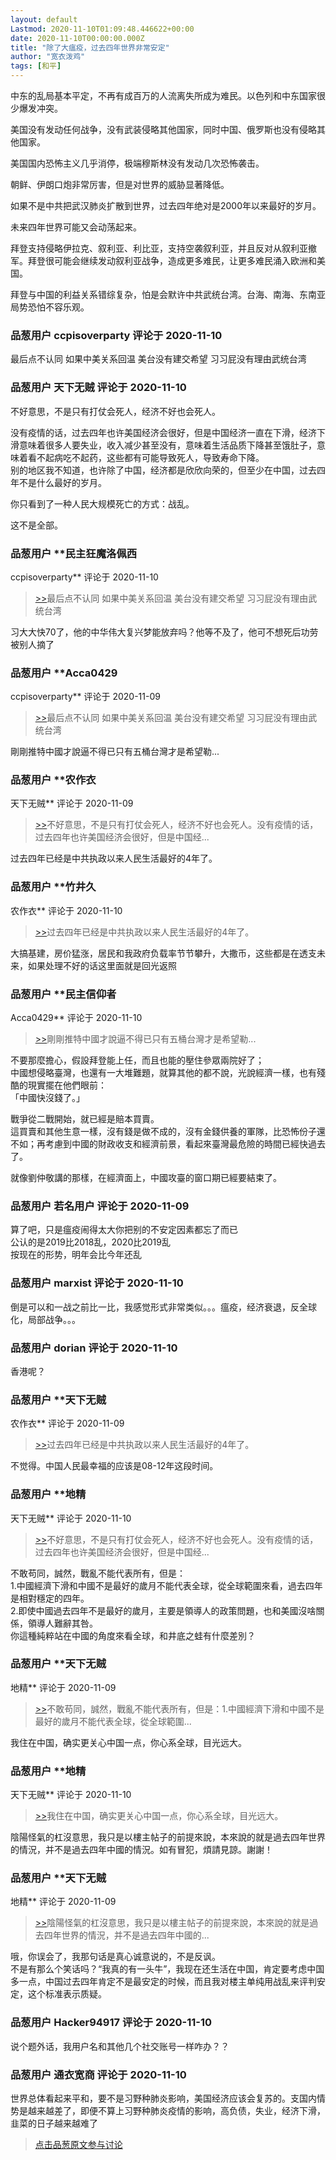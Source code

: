 ```yaml
---
layout: default
Lastmod: 2020-11-10T01:09:48.446622+00:00
date: 2020-11-10T00:00:00.000Z
title: "除了大瘟疫，过去四年世界非常安定"
author: "宽衣泼鸡"
tags: [和平]
---
```


中东的乱局基本平定，不再有成百万的人流离失所成为难民。以色列和中东国家很少爆发冲突。  
  
美国没有发动任何战争，没有武装侵略其他国家，同时中国、俄罗斯也没有侵略其他国家。  
  
美国国内恐怖主义几乎消停，极端穆斯林没有发动几次恐怖袭击。  
  
朝鲜、伊朗口炮非常厉害，但是对世界的威胁显著降低。  
  
如果不是中共把武汉肺炎扩散到世界，过去四年绝对是2000年以来最好的岁月。  
  
  
  
未来四年世界可能又会动荡起来。  
  
拜登支持侵略伊拉克、叙利亚、利比亚，支持空袭叙利亚，并且反对从叙利亚撤军。拜登很可能会继续发动叙利亚战争，造成更多难民，让更多难民涌入欧洲和美国。  
  
拜登与中国的利益关系错综复杂，怕是会默许中共武统台湾。台海、南海、东南亚局势恐怕不容乐观。

            
### 品葱用户 **ccpisoverparty** 评论于 2020-11-10
        
最后点不认同 如果中美关系回温 美台没有建交希望 习习屁没有理由武统台湾
        


            
### 品葱用户 **天下无贼** 评论于 2020-11-10
        
不好意思，不是只有打仗会死人，经济不好也会死人。  
  
没有疫情的话，过去四年也许美国经济会很好，但是中国经济一直在下滑，经济下滑意味着很多人要失业，收入减少甚至没有，意味着生活品质下降甚至饿肚子，意味着看不起病吃不起药，这些都有可能导致死人，导致寿命下降。  
别的地区我不知道，也许除了中国，经济都是欣欣向荣的，但至少在中国，过去四年不是什么最好的岁月。  
  
你只看到了一种人民大规模死亡的方式：战乱。  
  
这不是全部。
        


            
### 品葱用户 **民主狂魔洛佩西 
ccpisoverparty** 评论于 2020-11-10
        
> [\>>]( "/article/item_id-539532#")最后点不认同 如果中美关系回温 美台没有建交希望 习习屁没有理由武统台湾 

  
习大大快70了，他的中华伟大复兴梦能放弃吗？他等不及了，他可不想死后功劳被别人摘了
        


            
### 品葱用户 **Acca0429 
ccpisoverparty** 评论于 2020-11-09
        
> [\>>]( "/article/item_id-539532#")最后点不认同 如果中美关系回温 美台没有建交希望 习习屁没有理由武统台湾 

  
  
剛剛推特中國才說逼不得已只有五桶台灣才是希望勒...
        


            
### 品葱用户 **农作衣 
天下无贼** 评论于 2020-11-09
        
> [\>>]( "/article/item_id-539539#")不好意思，不是只有打仗会死人，经济不好也会死人。没有疫情的话，过去四年也许美国经济会很好，但是中国经...

  
  
过去四年已经是中共执政以来人民生活最好的4年了。
        


            
### 品葱用户 **竹井久 
农作衣** 评论于 2020-11-10
        
> [\>>]( "/article/item_id-539550#")过去四年已经是中共执政以来人民生活最好的4年了。

  
大搞基建，房价猛涨，居民和我政府负载率节节攀升，大撒币，这些都是在透支未来，如果处理不好的话这里面就是回光返照
        


            
### 品葱用户 **民主信仰者 
Acca0429** 评论于 2020-11-10
        
> [\>>]( "/article/item_id-539544#")剛剛推特中國才說逼不得已只有五桶台灣才是希望勒...

  
不要那麼擔心，假設拜登能上任，而且也能的壓住參眾兩院好了；  
中國想侵略臺灣，也還有一大堆難題，就算其他的都不說，光說經濟一樣，也有殘酷的現實擺在他們眼前：  
「中國快沒錢了。」  
  
戰爭從二戰開始，就已經是賠本買賣。  
這買賣和其他生意一樣，沒有錢是做不成的，沒有金錢供養的軍隊，比恐怖份子還不如；再考慮到中國的財政收支和經濟前景，看起來臺灣最危險的時間已經快過去了。  
  
就像劉仲敬講的那樣，在經濟面上，中國攻臺的窗口期已經要結束了。
        


            
### 品葱用户 **若名用户** 评论于 2020-11-09
        
算了吧，只是瘟疫闹得太大你把别的不安定因素都忘了而已  
公认的是2019比2018乱，2020比2019乱  
按现在的形势，明年会比今年还乱
        


            
### 品葱用户 **marxist** 评论于 2020-11-10
        
倒是可以和一战之前比一比，我感觉形式非常类似。。。瘟疫，经济衰退，反全球化，局部战争。。。
        


            
### 品葱用户 **dorian** 评论于 2020-11-10
        
香港呢？
        


            
### 品葱用户 **天下无贼 
农作衣** 评论于 2020-11-09
        
> [\>>]( "/article/item_id-539550#")过去四年已经是中共执政以来人民生活最好的4年了。

  
  
不觉得。中国人民最幸福的应该是08-12年这段时间。
        


            
### 品葱用户 **地精 
天下无贼** 评论于 2020-11-10
        
> [\>>]( "/article/item_id-539539#")不好意思，不是只有打仗会死人，经济不好也会死人。没有疫情的话，过去四年也许美国经济会很好，但是中国经...

  
  
不敢苟同，誠然，戰亂不能代表所有，但是：  
1.中國經濟下滑和中國不是最好的歲月不能代表全球，從全球範圍來看，過去四年是相對穩定的四年。  
2.即使中國過去四年不是最好的歲月，主要是領導人的政策問題，也和美國沒啥關係，領導人難辭其咎。  
你這種純粹站在中國的角度來看全球，和井底之蛙有什麼差別？
        


            
### 品葱用户 **天下无贼 
地精** 评论于 2020-11-09
        
> [\>>]( "/article/item_id-539689#")不敢苟同，誠然，戰亂不能代表所有，但是：1.中國經濟下滑和中國不是最好的歲月不能代表全球，從全球範圍...

  
  
我住在中国，确实更关心中国一点，你心系全球，目光远大。
        


            
### 品葱用户 **地精 
天下无贼** 评论于 2020-11-10
        
> [\>>]( "/article/item_id-539693#")我住在中国，确实更关心中国一点，你心系全球，目光远大。

  
  
陰陽怪氣的杠沒意思，我只是以樓主帖子的前提來說，本來說的就是過去四年世界的情況，并不是過去四年中國的情況。如有冒犯，煩請見諒。謝謝！
        


            
### 品葱用户 **天下无贼 
地精** 评论于 2020-11-09
        
> [\>>]( "/article/item_id-539703#")陰陽怪氣的杠沒意思，我只是以樓主帖子的前提來說，本來說的就是過去四年世界的情況，并不是過去四年中國的...

  
  
哦，你误会了，我那句话是真心诚意说的，不是反讽。  
不是有那么个笑话吗？“我真的有一头牛”，我现在还生活在中国，肯定要考虑中国多一点，中国过去四年肯定不是最安定的时候，而且我对楼主单纯用战乱来评判安定，这个标准表示质疑。
        


            
### 品葱用户 **Hacker94917** 评论于 2020-11-10
        
说个题外话，我用户名和其他几个社交账号一样咋办？？
        


            
### 品葱用户 **通衣宽商** 评论于 2020-11-10
        
世界总体看起来平和，要不是习野种肺炎影响，美国经济应该会复苏的。支国内情势是越来越差了，即便不算上习野种肺炎疫情的影响，高负债，失业，经济下滑，韭菜的日子越来越难了
        






> [点击品葱原文参与讨论](https://pincong.rocks/article/26087)


